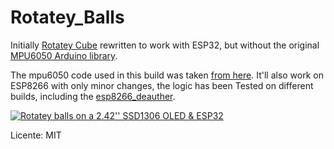 # Rotatey_Balls

Initially [Rotatey Cube](https://github.com/tobozo/Rotatey_Cube) rewritten to work with ESP32, but without the original [MPU6050 Arduino library](https://github.com/jrowberg/i2cdevlib/tree/master/Arduino/MPU6050).

The mpu6050 code used in this build was taken [from here](http://tocknlab.hatenablog.com/entry/2017/03/11/182703).
It'll also work on ESP8266 with only minor changes, the logic has been Tested on different builds, including the [esp8266_deauther](https://github.com/spacehuhn/esp8266_deauther/pull/584).

[![ Rotatey balls on a 2.42'' SSD1306 OLED & ESP32
](https://img.youtube.com/vi/9SbAC5PVaR4/0.jpg)](https://www.youtube.com/watch?v=9SbAC5PVaR4)

Licente: MIT
